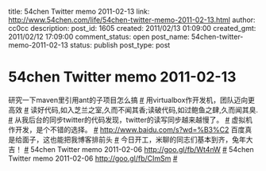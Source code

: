 title: 54chen Twitter memo 2011-02-13 
link: http://www.54chen.com/life/54chen-twitter-memo-2011-02-13.html
author: cc0cc
description: 
post_id: 1605
created: 2011/02/13 01:09:00
created_gmt: 2011/02/12 17:09:00
comment_status: open
post_name: 54chen-twitter-memo-2011-02-13
status: publish
post_type: post

# 54chen Twitter memo 2011-02-13 

研究一下maven里引用ant的子项目怎么搞 [#](http://twitter.com/54chen/statuses/36247163671416832) 用virtualbox作开发机，团队迈向更高效 [#](http://twitter.com/54chen/statuses/36039164252127232) 读好代码,如入芝兰之室,久而不闻其香;读破代码,如过鲍鱼之肆,久而闻其臭. [#](http://twitter.com/54chen/statuses/35977373346172928) 从我后台的同步twitter的代码发现，twitter的读写同步越来越慢了。 [#](http://twitter.com/54chen/statuses/35938445121552384) 虚拟机作开发，是个不错的选择。 [#](http://twitter.com/54chen/statuses/35728467685277696) <http://www.baidu.com/s?wd=%B3%C2> 百度真是给面子，这也能把我博客排前头 [#](http://twitter.com/54chen/statuses/35719882431537152) 今日开工，米聊的同志们基本到齐，兔年大吉！ [#](http://twitter.com/54chen/statuses/35165039052726272) 54chen Twitter memo 2011-02-06 <http://goo.gl/fb/Wt4nW> [#](http://twitter.com/54chen/statuses/34056329605812224) 54chen Twitter memo 2011-02-06 <http://goo.gl/fb/CImSm> [#](http://twitter.com/54chen/statuses/34056323507302400)